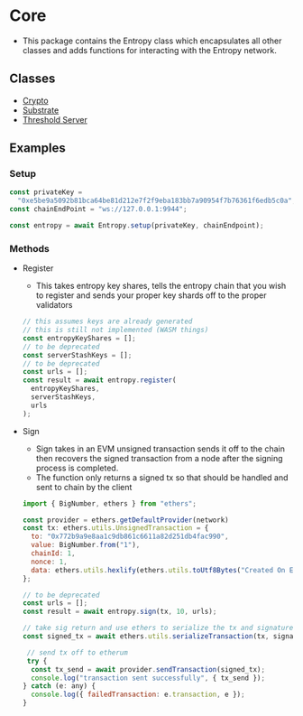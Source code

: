 # Core

- This package contains the Entropy class which encapsulates all other classes and adds functions for interacting with the Entropy network.

## Classes

- [Crypto](Crypto.md)
- [Substrate](Substrate.md)
- [Threshold Server](ThresholdServer.md)

## Examples

### Setup

```js
const privateKey =
  "0xe5be9a5092b81bca64be81d212e7f2f9eba183bb7a90954f7b76361f6edb5c0a";
const chainEndPoint = "ws://127.0.0.1:9944";

const entropy = await Entropy.setup(privateKey, chainEndpoint);
```

### Methods

- Register

  - This takes entropy key shares, tells the entropy chain that you wish to register and sends your proper key shards off to the proper validators

  ```js
  // this assumes keys are already generated
  // this is still not implemented (WASM things)
  const entropyKeyShares = [];
  // to be deprecated
  const serverStashKeys = [];
  // to be deprecated
  const urls = [];
  const result = await entropy.register(
    entropyKeyShares,
    serverStashKeys,
    urls
  );
  ```

- Sign

  - Sign takes in an EVM unsigned transaction sends it off to the chain then recovers the signed transaction from a node after the signing process is completed.
  - The function only returns a signed tx so that should be handled and sent to chain by the client

  ```js
  import { BigNumber, ethers } from "ethers";

  const provider = ethers.getDefaultProvider(network)
  const tx: ethers.utils.UnsignedTransaction = {
    to: "0x772b9a9e8aa1c9db861c6611a82d251db4fac990",
    value: BigNumber.from("1"),
    chainId: 1,
    nonce: 1,
    data: ethers.utils.hexlify(ethers.utils.toUtf8Bytes("Created On Entropy")),
  };

  // to be deprecated
  const urls = [];
  const result = await entropy.sign(tx, 10, urls);

  // take sig return and use ethers to serialize the tx and signature
  const signed_tx = await ethers.utils.serializeTransaction(tx, signature);

   // send tx off to etherum
   try {
    const tx_send = await provider.sendTransaction(signed_tx);
    console.log("transaction sent successfully", { tx_send });
  } catch (e: any) {
    console.log({ failedTransaction: e.transaction, e });
  }
  ```
